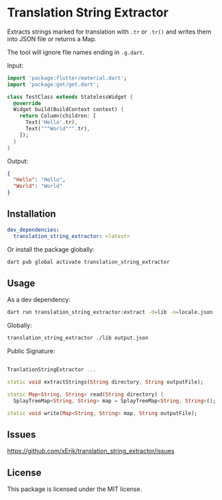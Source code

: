 # Translation String Extractor

Extracts strings marked for translation with `.tr` or `.tr()` and writes them into JSON file or returns a Map.

The tool will ignore file names ending in `.g.dart`.

Input: 

```dart
import 'package:flutter/material.dart';
import 'package:get/get.dart';

class TestClass extends StatelessWidget {
  @override
  Widget build(BuildContext context) {
    return Column(children: [
      Text('Hello'.tr),
      Text("""World""".tr),
    ]);
  }
}
```

Output:

```json
{
  "Hello": "Hello",
  "World": "World"
}
```


## Installation

```yaml
dev_dependencies:
  translation_string_extractor: <latest>
```

Or install the package globally:

```bash
dart pub global activate translation_string_extractor
```
## Usage

As a dev dependency:

```bash 
dart run translation_string_extractor:extract -d=lib -o=locale.json
```

Globally:

```bash
translation_string_extractor ./lib output.json
```

Public Signature:

```dart

TranlationStringExtractor ...

static void extractStrings(String directory, String outputFile);

static Map<String, String> read(String directory) {
  SplayTreeMap<String, String> map = SplayTreeMap<String, String>();

static void write(Map<String, String> map, String outputFile);
```

## Issues

https://github.com/xErik/translation_string_extractor/issues

## License

This package is licensed under the MIT license.
